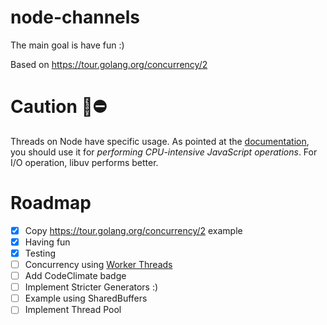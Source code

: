 # node-channels

The main goal is have fun :)

Based on https://tour.golang.org/concurrency/2

# Caution 🙋⛔️

Threads on Node have specific usage. As pointed at the [documentation](https://nodejs.org/api/worker_threads.html#worker_threads_worker_threads), you should use it for _performing CPU-intensive JavaScript operations_. For I/O operation, libuv performs better.

# Roadmap

- [x] Copy https://tour.golang.org/concurrency/2 example
- [x] Having fun
- [x] Testing
- [ ] Concurrency using [Worker Threads](https://nodejs.org/api/worker_threads.html)
- [ ] Add CodeClimate badge
- [ ] Implement Stricter Generators :)
- [ ] Example using SharedBuffers
- [ ] Implement Thread Pool
